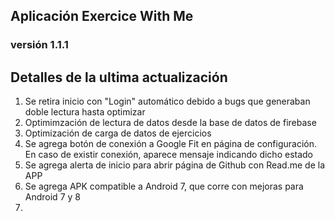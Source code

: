 <article>
        <h1>Aplicación Exercice With Me</h1>
        <h3>versión 1.1.1</h3>
        <h2>Detalles de la ultima actualización</h2>
        <ol>
            <li>Se retira inicio con "Login" automático debido a bugs que generaban doble lectura hasta optimizar</li>
            <li>Optimimzación de lectura de datos desde la base de datos de firebase</li>
            <li>Optimización de carga de datos de ejercicios</li>
            <li>Se agrega botón de conexión a Google Fit en página de configuración. En caso de existir conexión, aparece mensaje indicando dicho estado</li>
            <li>Se agrega alerta de inicio para abrir página de Github con Read.me de la APP</li>
            <li>Se agrega APK compatible a Android 7, que corre con mejoras para Android 7 y 8<li>
        </ol>
</article>